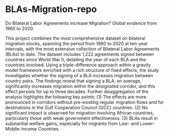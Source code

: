 # BLAs-Migration-repo
Do Bilateral Labor Agreements increase Migration? Global evidence from 1960 to 2020.

This project combines the most comprehensive dataset on bilateral migration stocks, spanning the period from 1960 to 2020 at ten-year intervals, with the most extensive collection of Bilateral Labor Agreements (BLAs) to date. The dataset includes 1,222 agreements signed between countries since World War II, detailing the year of each BLA and the countries involved. Using a triple-difference approach within a gravity model framework enriched with a rich structure of fixed effects, the study investigates whether the signing of a BLA increases migration between country pairs. The findings reveal that signing a BLA, on average, significantly increases migration within the designated corridor, and this effect persists for up to three decades. Further disaggregation of the analysis highlights the following key points: (1) The effects are more pronounced in corridors without pre-existing regular migration flows and for destinations in the Gulf Cooperation Council (GCC) countries. (2) No significant impact is observed for migration involving African countries, particularly those with weak government effectiveness. (3) BLAs result in substantial welfare gains, especially for migrants from Low- and Lower-Middle-Income Countries.
